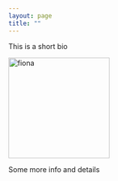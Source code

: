```yaml
---
layout: page
title: ""
---
```

This is a short bio 

<img src="fiona.png" alt="fiona" style="width:200px;"/>


Some more info and details
